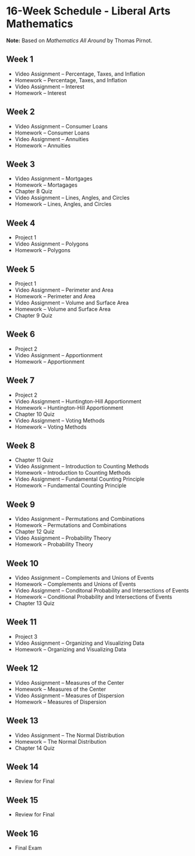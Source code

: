 
# 16-Week Schedule - Liberal Arts Mathematics

**Note:** Based on *Mathematics All Around* by Thomas Pirnot.

## Week 1
* Video Assignment – Percentage, Taxes, and Inflation
* Homework – Percentage, Taxes, and Inflation
* Video Assignment – Interest
* Homework – Interest

## Week 2
* Video Assignment – Consumer Loans
* Homework – Consumer Loans
* Video Assignment – Annuities
* Homework – Annuities

## Week 3
* Video Assignment – Mortgages
* Homework – Mortagages
* Chapter 8 Quiz
* Video Assignment – Lines, Angles, and Circles
* Homework – Lines, Angles, and Circles

## Week 4
* Project 1
* Video Assignment – Polygons
* Homework – Polygons

## Week 5
* Project 1
* Video Assignment – Perimeter and Area
* Homework – Perimeter and Area
* Video Assignment – Volume and Surface Area
* Homework – Volume and Surface Area
* Chapter 9 Quiz

## Week 6
* Project 2
* Video Assignment – Apportionment
* Homework – Apportionment

## Week 7
* Project 2
* Video Assignment – Huntington-Hill Apportionment
* Homework – Huntington-Hill Apportionment
* Chapter 10 Quiz
* Video Assignment – Voting Methods
* Homework – Voting Methods

## Week 8
* Chapter 11 Quiz
* Video Assignment – Introduction to Counting Methods
* Homework – Introduction to Counting Methods
* Video Assignment – Fundamental Counting Principle
* Homework – Fundamental Counting Principle

## Week 9
* Video Assignment – Permutations and Combinations
* Homework – Permutations and Combinations
* Chapter 12 Quiz
* Video Assignment – Probability Theory
* Homework – Probability Theory

## Week 10
* Video Assignment – Complements and Unions of Events
* Homework – Complements and Unions of Events
* Video Assignment – Conditonal Probability and Intersections of Events
* Homework – Conditional Probability and Intersections of Events
* Chapter 13 Quiz

## Week 11
* Project 3
* Video Assignment – Organizing and Visualizing Data
* Homework – Organizing and Visualizing Data

## Week 12
* Video Assignment – Measures of the Center
* Homework – Measures of the Center
* Video Assignment – Measures of Dispersion
* Homework – Measures of Dispersion

## Week 13
* Video Assignment – The Normal Distribution
* Homework – The Normal Distribution
* Chapter 14 Quiz

## Week 14
* Review for Final

## Week 15
* Review for Final

## Week 16
* Final Exam

